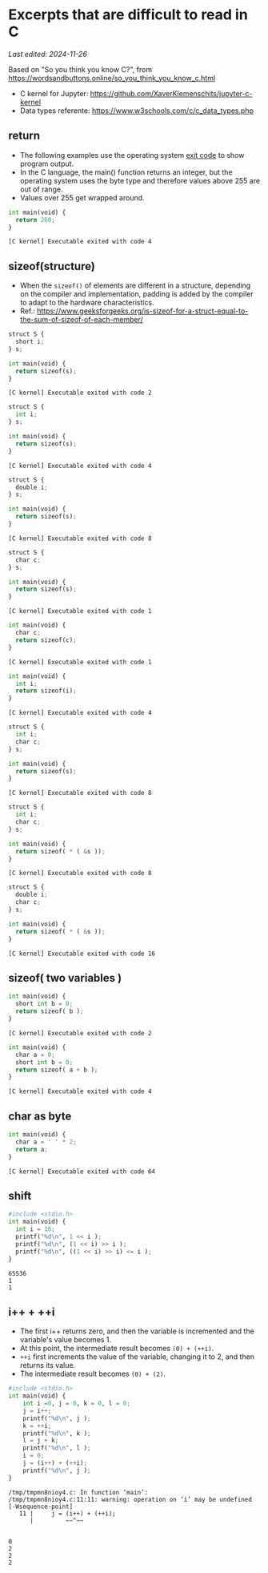 # Excerpts that are difficult to read in C

*Last edited: 2024-11-26*

Based on "So you think you know C?", from <https://wordsandbuttons.online/so_you_think_you_know_c.html>

* C kernel for Jupyter: <https://github.com/XaverKlemenschits/jupyter-c-kernel>
* Data types referente: <https://www.w3schools.com/c/c_data_types.php>

## return

* The following examples use the operating system [exit code](https://www.baeldung.com/linux/status-codes) to show program output.
* In the C language, the main() function returns an integer, but the operating system uses the byte type and therefore values above 255 are out of range.
* Values over 255 get wrapped around.


```python
int main(void) {
  return 260;
}
```

    [C kernel] Executable exited with code 4

## sizeof(structure)

*  When the `sizeof()` of elements are different in a structure, depending on the compiler and implementation, padding is added by the compiler to adapt to the hardware characteristics.
* Ref.: https://www.geeksforgeeks.org/is-sizeof-for-a-struct-equal-to-the-sum-of-sizeof-of-each-member/


```python
struct S {
  short i;
} s;

int main(void) {
  return sizeof(s);
}
```

    [C kernel] Executable exited with code 2


```python
struct S {
  int i;
} s;

int main(void) {
  return sizeof(s);
}
```

    [C kernel] Executable exited with code 4


```python
struct S {
  double i;
} s;

int main(void) {
  return sizeof(s);
}
```

    [C kernel] Executable exited with code 8


```python
struct S {
  char c;
} s;

int main(void) {
  return sizeof(s);
}
```

    [C kernel] Executable exited with code 1


```python
int main(void) {
  char c;
  return sizeof(c);
}
```

    [C kernel] Executable exited with code 1


```python
int main(void) {
  int i;
  return sizeof(i);
}
```

    [C kernel] Executable exited with code 4


```python
struct S {
  int i;
  char c;
} s;

int main(void) {
  return sizeof(s);
}
```

    [C kernel] Executable exited with code 8


```python
struct S {
  int i;
  char c;
} s;

int main(void) {
  return sizeof( * ( &s ));
}
```

    [C kernel] Executable exited with code 8


```python
struct S {
  double i;
  char c;
} s;

int main(void) {
  return sizeof( * ( &s ));
}
```

    [C kernel] Executable exited with code 16

## sizeof( two variables )


```python
int main(void) {
  short int b = 0;
  return sizeof( b );
}
```

    [C kernel] Executable exited with code 2


```python
int main(void) {
  char a = 0;
  short int b = 0;
  return sizeof( a + b );
}
```

    [C kernel] Executable exited with code 4

## char as byte


```python
int main(void) {
  char a = ' ' * 2;
  return a;
}
```

    [C kernel] Executable exited with code 64

## shift


```python
#include <stdio.h>
int main(void) {
  int i = 16;
  printf("%d\n", 1 << i );
  printf("%d\n", (1 << i) >> i );
  printf("%d\n", ((1 << i) >> i) <= i );
}
```

    65536
    1
    1


## i++ + ++i

* The first i++ returns zero, and then the variable is incremented and the variable's value becomes 1.
* At this point, the intermediate result becomes `(0) + (++i)`.
* `++i` first increments the value of the variable, changing it to 2, and then returns its value.
* The intermediate result becomes ` (0) + (2) `.


```python
#include <stdio.h>
int main(void) {
    int i =0, j = 0, k = 0, l = 0;
    j = i++;
    printf("%d\n", j );
    k = ++i;
    printf("%d\n", k );
    l = j + k;
    printf("%d\n", l );
    i = 0;
    j = (i++) + (++i);
    printf("%d\n", j );
}
```

    /tmp/tmpmn8nioy4.c: In function ‘main’:
    /tmp/tmpmn8nioy4.c:11:11: warning: operation on ‘i’ may be undefined [-Wsequence-point]
       11 |     j = (i++) + (++i);
          |         ~~^~~


    0
    2
    2
    2

